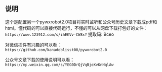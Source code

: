 ## 说明

这个是配置另一个pywxrobot2.0项目将实时监听和公众号历史文章下载成pdf和html。懂代码的可以直接代码运行，不懂的可以从网盘下载打包好的文件：`https://www.123912.com/s/ihEKVv-CW8x?` 提取码: 9ceo

对微信插件有兴趣的可以看：`https://github.com/kanadeblisst00/pywxrobot2.0`

公众号文章下载的使用说明可以看：`https://mp.weixin.qq.com/s/YEG0DrQjVqBjeXvKnNqlAw`

